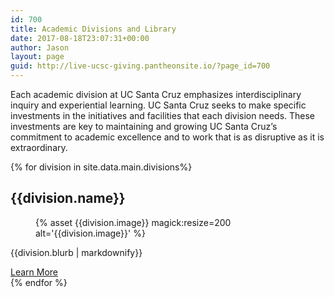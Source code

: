 ```yaml
---
id: 700
title: Academic Divisions and Library
date: 2017-08-18T23:07:31+00:00
author: Jason
layout: page
guid: http://live-ucsc-giving.pantheonsite.io/?page_id=700
---
```

Each academic division at UC Santa Cruz emphasizes interdisciplinary inquiry and experiential learning. UC Santa Cruz seeks to make specific investments in the initiatives and facilities that each division needs. These investments are key to maintaining and growing UC Santa Cruz’s commitment to academic excellence and to work that is as disruptive as it is extraordinary.

 {% for division in site.data.main.divisions%}
 <div class="the-colleges">
 <h2 class="college-name">{{division.name}}</h2>
 <figure class="college-thumb">
{% asset {{division.image}} magick:resize=200 alt='{{division.image}}' %}</figure>
<p class="college-blurb">{{division.blurb | markdownify}}</p>
 <a href="{{ division.link }}" class="blue-pill">Learn More</a></div>{% endfor %}
